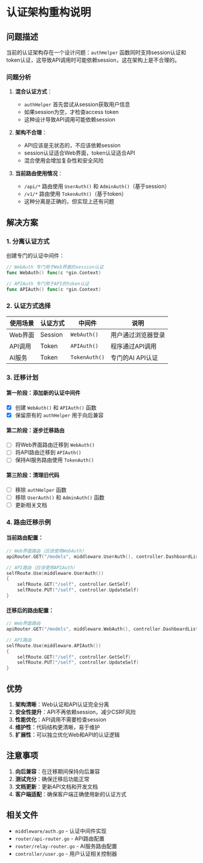 # 认证架构重构说明

## 问题描述

当前的认证架构存在一个设计问题：`authHelper` 函数同时支持session认证和token认证，这导致API调用时可能依赖session，这在架构上是不合理的。

### 问题分析

1. **混合认证方式**：
   - `authHelper` 首先尝试从session获取用户信息
   - 如果session为空，才检查access token
   - 这种设计导致API调用可能依赖session

2. **架构不合理**：
   - API应该是无状态的，不应该依赖session
   - session认证适合Web界面，token认证适合API
   - 混合使用会增加复杂性和安全风险

3. **当前路由使用情况**：
   - `/api/*` 路由使用 `UserAuth()` 和 `AdminAuth()`（基于session）
   - `/v1/*` 路由使用 `TokenAuth()`（基于token）
   - 这种分离是正确的，但实现上还有问题

## 解决方案

### 1. 分离认证方式

创建专门的认证中间件：

```go
// WebAuth 专门用于Web界面的session认证
func WebAuth() func(c *gin.Context)

// APIAuth 专门用于API的token认证  
func APIAuth() func(c *gin.Context)
```

### 2. 认证方式选择

| 使用场景 | 认证方式 | 中间件 | 说明 |
|---------|---------|--------|------|
| Web界面 | Session | `WebAuth()` | 用户通过浏览器登录 |
| API调用 | Token | `APIAuth()` | 程序通过API调用 |
| AI服务 | Token | `TokenAuth()` | 专门的AI API认证 |

### 3. 迁移计划

#### 第一阶段：添加新的认证中间件
- [x] 创建 `WebAuth()` 和 `APIAuth()` 函数
- [x] 保留原有的 `authHelper` 用于向后兼容

#### 第二阶段：逐步迁移路由
- [ ] 将Web界面路由迁移到 `WebAuth()`
- [ ] 将API路由迁移到 `APIAuth()`
- [ ] 保持AI服务路由使用 `TokenAuth()`

#### 第三阶段：清理旧代码
- [ ] 移除 `authHelper` 函数
- [ ] 移除 `UserAuth()` 和 `AdminAuth()` 函数
- [ ] 更新相关文档

### 4. 路由迁移示例

#### 当前路由配置：
```go
// Web界面路由（应该使用WebAuth）
apiRouter.GET("/models", middleware.UserAuth(), controller.DashboardListModels)

// API路由（应该使用APIAuth）
selfRoute.Use(middleware.UserAuth())
{
    selfRoute.GET("/self", controller.GetSelf)
    selfRoute.PUT("/self", controller.UpdateSelf)
}
```

#### 迁移后的路由配置：
```go
// Web界面路由
apiRouter.GET("/models", middleware.WebAuth(), controller.DashboardListModels)

// API路由
selfRoute.Use(middleware.APIAuth())
{
    selfRoute.GET("/self", controller.GetSelf)
    selfRoute.PUT("/self", controller.UpdateSelf)
}
```

## 优势

1. **架构清晰**：Web认证和API认证完全分离
2. **安全性提升**：API不再依赖session，减少CSRF风险
3. **性能优化**：API调用不需要检查session
4. **维护性**：代码结构更清晰，易于维护
5. **扩展性**：可以独立优化Web和API的认证逻辑

## 注意事项

1. **向后兼容**：在迁移期间保持向后兼容
2. **测试充分**：确保迁移后功能正常
3. **文档更新**：更新API文档和开发文档
4. **客户端适配**：确保客户端正确使用新的认证方式

## 相关文件

- `middleware/auth.go` - 认证中间件实现
- `router/api-router.go` - API路由配置
- `router/relay-router.go` - AI服务路由配置
- `controller/user.go` - 用户认证相关控制器
